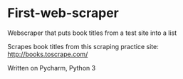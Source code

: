 # First-web-scraper
Webscraper that puts book titles from a test site into a list

Scrapes book titles from this scraping practice site:  http://books.toscrape.com/

Written on Pycharm, Python 3
